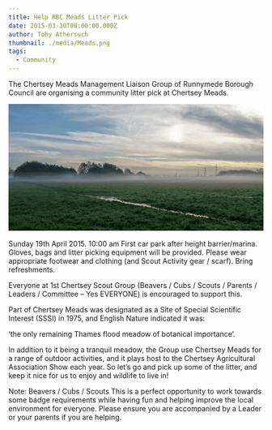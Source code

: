 ```yaml
---
title: Help RBC Meads Litter Pick
date: 2015-03-30T00:00:00.000Z
author: Toby Athersuch
thumbnail: ./media/Meads.png
tags:
  - Community
---
```


The Chertsey Meads Management Liaison Group of Runnymede Borough Council are organising a community litter pick at Chertsey Meads.

![The Meads](./media/Meads.png)

Sunday 19th April 2015.
10:00 am
First car park after height barrier/marina.
Gloves, bags and litter picking equipment will be provided. Please wear appropriate footwear and clothing (and Scout Activity gear / scarf). Bring refreshments.

Everyone at 1st Chertsey Scout Group (Beavers / Cubs / Scouts / Parents / Leaders / Committee – Yes EVERYONE) is encouraged to support this.

Part of Chertsey Meads was designated as a Site of Special Scientific Interest (SSSI) in 1975, and English Nature indicated it was:

‘the only remaining Thames flood meadow of botanical importance’.

In addition to it being a tranquil meadow, the Group use Chertsey Meads for a range of outdoor activities, and it plays host to the Chertsey Agricultural Association Show each year. So let’s go and pick up some of the litter, and keep it nice for us to enjoy and wildlife to live in!

Note: Beavers / Cubs / Scouts
This is a perfect opportunity to work towards some badge requirements while having fun and helping improve the local environment for everyone. Please ensure you are accompanied by a Leader or your parents if you are helping.
